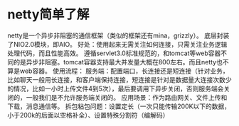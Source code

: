# netty简单了解
netty是一个异步非阻塞的通信框架（类似的框架还有mina，grizzly）。
底层封装了NIO2.0模块，即AIO。
好处：使用起来无需关注如何连接，只需关注业务逻辑处理代码，而且性能高效。
遵循servlet3.0标准规范的，和tomcat等web容器不同的是异步非阻塞。tomcat容器支持最大并发量大概在800左右。而且netty也不算是web容器。
使用流程：
服务端：配置端口，长连接还是短连接（针对业务，比如聊天一般用长连接，和客户端保持连接，短连接是针对是数据量大连接次数少的情况，比如一小时上传文件4到5次），最后要调用下异步关闭，否则服务端会关闭的，一般我们是不允许服务端关闭的。
应用场景：作为路由网关、文件上传和下载，消息通信等。
拆包粘包问题：设置定长（一次只能传输200K以下的数据，小于200k的后面以空格补全）、设置特殊分割符（编解码）
